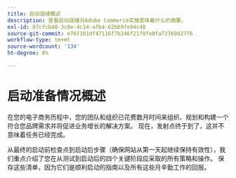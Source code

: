 ```yaml
---
title: 启动就绪概述
description: 查看启动就绪对Adobe Commerce实施意味着什么的摘要。
exl-id: 87cfcb48-3c0e-4c14-afb4-62bb9fe94c48
source-git-commit: e76f101df47116f7b246f21f0fe0fa72769d2776
workflow-type: tm+mt
source-wordcount: '134'
ht-degree: 0%

---
```


# 启动准备情况概述

在您的电子商务历程中，您的团队和组织已花费数月时间来组织、规划和构建一个符合您品牌需求并将促进业务增长的解决方案。 现在，发射点终于到了，这并不意味着任务已经完成。

从最终的启动前检查点到启动后步骤（确保网站从第一天起继续保持有效性），我们重点介绍了您在从测试到启动后的四个关键阶段应采取的所有策略和操作。 保存这些清单，因为它们是顺利启动的指南以及所有这些月辛勤工作的回报。
